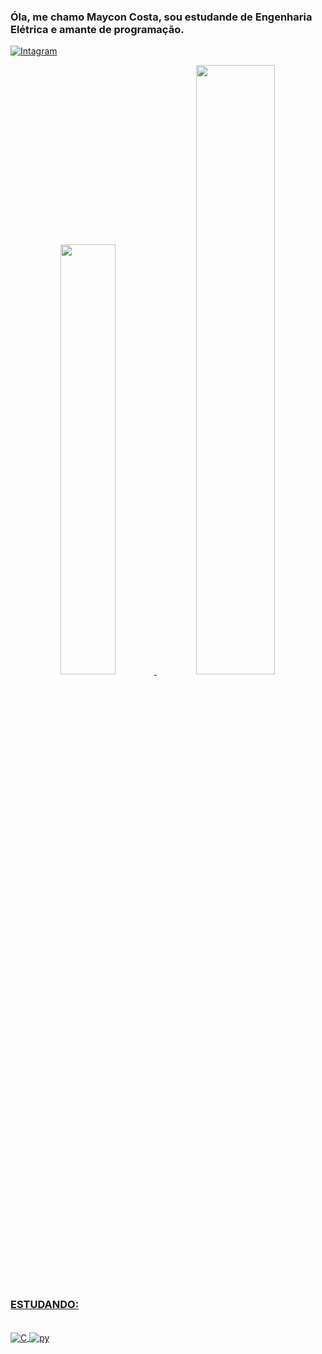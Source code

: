 ### Óla, me chamo Maycon Costa, sou estudande de Engenharia Elétrica e amante de programação.

[![Intagram](https://img.shields.io/badge/Instagram-E4405F?style=for-the-badge&logo=instagram&logoColor=white)](https://instagram.com/_mayconcostta?igshid=YmMyMTA2M2Y=)

<div align="center">
  <a href="https://github.com/MayconCostta">
  <img width="42%" src="https://github-readme-stats.vercel.app/api?username=MayconCostta&show_icons=true&theme=dark&include_all_commits=true&count_private=true"/>
  <img width="50%" src="https://github-readme-stats.vercel.app/api/top-langs/?username=MayconCostta&layout=compact&langs_count=7&theme=dark"/>
</div>

### ESTUDANDO:
<div style="display: inline_block"><br/>
<img align="center" alt="C"src="https://img.shields.io/badge/C-00599C?style=for-the-badge&logo=c&logoColor=white" />
<img align="center" alt="py"src="https://img.shields.io/badge/Python-14354C?style=for-the-badge&logo=python&logoColor=white" />
</div>
